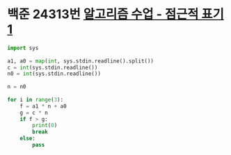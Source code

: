 # 백준 24313번 [알고리즘 수업 - 점근적 표기 1](https://www.acmicpc.net/problem/24313)
```python
import sys  
  
a1, a0 = map(int, sys.stdin.readline().split())  
c = int(sys.stdin.readline())  
n0 = int(sys.stdin.readline())  
  
n = n0  
  
for i in range(3):  
    f = a1 * n + a0  
    g = c * n  
    if f > g:  
        print(0)  
        break  
    else:  
        pass
```